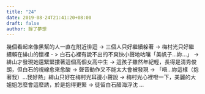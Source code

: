 ```yaml
---
title: "24"
date: 2019-08-24T21:41:20+08:00
draft: false
author: 餘了夢想
---
```


幾個看起來像黑幫的人一直在附近徘迴 -> 三個人只好繼續躲著 -> 梅村光只好繼續賴在緋山的懷裡 - > 白石心裡有說不出的不爽快小聲地咕嚷「美帆子...妳...」 -> 緋山才發現她還緊緊摟著這個高個女高中生 -> 這孩子雖然年紀輕，長得是清秀俊朗，但白石的視線愈來愈酸 -> 聲音動作又不能太大會被發現 -> 「唔...妳這樣（抱著我）...我好熱」緋山只好在梅村光耳邊小聲說 -> 梅村光心裡噔一下，美麗的大姐姐怎麼會這麼誘，於是抱得更緊 -> 徒留白石醋海浮沈 ...
